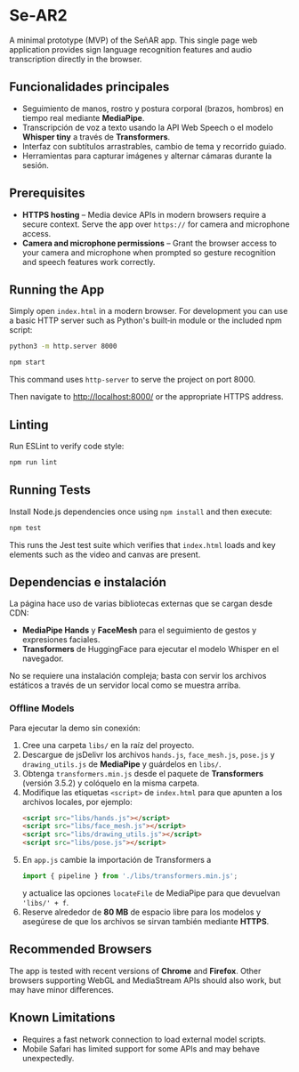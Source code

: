 # Se-AR2

A minimal prototype (MVP) of the SeñAR app. This single page web
application provides sign language recognition features and audio
transcription directly in the browser.

## Funcionalidades principales

* Seguimiento de manos, rostro y postura corporal (brazos, hombros) en tiempo real mediante **MediaPipe**.
* Transcripción de voz a texto usando la API Web Speech o el modelo
  **Whisper tiny** a través de **Transformers**.
* Interfaz con subtítulos arrastrables, cambio de tema y recorrido guiado.
* Herramientas para capturar imágenes y alternar cámaras durante la sesión.

## Prerequisites

* **HTTPS hosting** – Media device APIs in modern browsers require a secure
  context. Serve the app over `https://` for camera and microphone access.
* **Camera and microphone permissions** – Grant the browser access to your
  camera and microphone when prompted so gesture recognition and speech
  features work correctly.

## Running the App

Simply open `index.html` in a modern browser. For development you can use a
basic HTTP server such as Python's built‑in module or the included npm script:

```bash
python3 -m http.server 8000
```

```bash
npm start
```
This command uses `http-server` to serve the project on port 8000.

Then navigate to <http://localhost:8000/> or the appropriate HTTPS address.

## Linting

Run ESLint to verify code style:

```bash
npm run lint
```

## Running Tests

Install Node.js dependencies once using `npm install` and then execute:

```bash
npm test
```

This runs the Jest test suite which verifies that `index.html` loads and key
elements such as the video and canvas are present.

## Dependencias e instalación

La página hace uso de varias bibliotecas externas que se cargan desde
CDN:

* **MediaPipe Hands** y **FaceMesh** para el seguimiento de gestos y
  expresiones faciales.
* **Transformers** de HuggingFace para ejecutar el modelo Whisper en el
  navegador.

No se requiere una instalación compleja; basta con servir los archivos
estáticos a través de un servidor local como se muestra arriba.

### Offline Models

Para ejecutar la demo sin conexión:

1. Cree una carpeta `libs/` en la raíz del proyecto.
2. Descargue de jsDelivr los archivos `hands.js`, `face_mesh.js`, `pose.js` y `drawing_utils.js`
   de **MediaPipe** y guárdelos en `libs/`.
3. Obtenga `transformers.min.js` desde el paquete de **Transformers** (versión 3.5.2)
   y colóquelo en la misma carpeta.
4. Modifique las etiquetas `<script>` de `index.html` para que apunten a los
   archivos locales, por ejemplo:
   ```html
   <script src="libs/hands.js"></script>
   <script src="libs/face_mesh.js"></script>
   <script src="libs/drawing_utils.js"></script>
   <script src="libs/pose.js"></script>
   ```
5. En `app.js` cambie la importación de Transformers a
   ```javascript
   import { pipeline } from './libs/transformers.min.js';
   ```
   y actualice las opciones `locateFile` de MediaPipe para que devuelvan
   `'libs/' + f`.
6. Reserve alrededor de **80 MB** de espacio libre para los modelos y
   asegúrese de que los archivos se sirvan también mediante **HTTPS**.

## Recommended Browsers

The app is tested with recent versions of **Chrome** and **Firefox**. Other
browsers supporting WebGL and MediaStream APIs should also work, but may have
minor differences.

## Known Limitations

* Requires a fast network connection to load external model scripts.
* Mobile Safari has limited support for some APIs and may behave unexpectedly.


